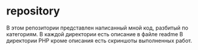 # repository
В этом репозитории представлен написанный мной код, разбитый по категориям.
В каждой директории есть описание в файле readme
В директории PHP кроме описания есть скриншоты выполненных работ.
